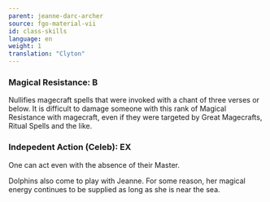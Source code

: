 ```yaml
---
parent: jeanne-darc-archer
source: fgo-material-vii
id: class-skills
language: en
weight: 1
translation: "Clyton"
---
```


### Magical Resistance: B

Nullifies magecraft spells that were invoked with a chant of three verses or below. It is difficult to damage someone with this rank of Magical Resistance with magecraft, even if they were targeted by Great Magecrafts, Ritual Spells and the like.

### Indepedent Action (Celeb): EX

One can act even with the absence of their Master.

Dolphins also come to play with Jeanne. For some reason, her magical energy continues to be supplied as long as she is near the sea.
